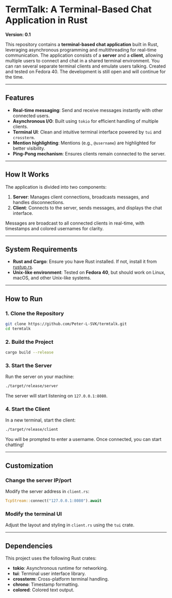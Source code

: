 # **TermTalk: A Terminal-Based Chat Application in Rust**

**Version: 0.1**

This repository contains a **terminal-based chat application** built in Rust, leveraging asynchronous programming and multithreading for real-time communication. The application consists of a **server** and a **client**, allowing multiple users to connect and chat in a shared terminal environment. You can ran several separate terminal clients and emulate users talking. Created and tested on Fedora 40. The development is still open and will continue for the time. 

---

## **Features**
- **Real-time messaging**: Send and receive messages instantly with other connected users.
- **Asynchronous I/O**: Built using `tokio` for efficient handling of multiple clients.
- **Terminal UI**: Clean and intuitive terminal interface powered by `tui` and `crossterm`.
- **Mention highlighting**: Mentions (e.g., `@username`) are highlighted for better visibility.
- **Ping-Pong mechanism**: Ensures clients remain connected to the server.

---

## **How It Works**
The application is divided into two components:
1. **Server**: Manages client connections, broadcasts messages, and handles disconnections.
2. **Client**: Connects to the server, sends messages, and displays the chat interface.

Messages are broadcast to all connected clients in real-time, with timestamps and colored usernames for clarity.

---

## **System Requirements**
- **Rust and Cargo**: Ensure you have Rust installed. If not, install it from [rustup.rs](https://rustup.rs/).
- **Unix-like environment**: Tested on **Fedora 40**, but should work on Linux, macOS, and other Unix-like systems.

---

## **How to Run**

### 1. Clone the Repository
```bash
git clone https://github.com/Peter-L-SVK/termtalk.git
cd termtalk
```

### 2. Build the Project
```bash
cargo build --release
```

### 3. Start the Server
Run the server on your machine:
```bash
./target/release/server
```
The server will start listening on `127.0.0.1:8080`.

### 4. Start the Client
In a new terminal, start the client:
```bash
./target/release/client
```
You will be prompted to enter a username. Once connected, you can start chatting!

---

## **Customization**

### Change the server IP/port
Modify the server address in `client.rs`:
```rust
TcpStream::connect("127.0.0.1:8080").await
```

### Modify the terminal UI
Adjust the layout and styling in `client.rs` using the `tui` crate.

---

## **Dependencies**
This project uses the following Rust crates:

- **tokio**: Asynchronous runtime for networking.
- **tui**: Terminal user interface library.
- **crossterm**: Cross-platform terminal handling.
- **chrono**: Timestamp formatting.
- **colored**: Colored text output.
